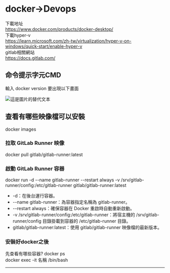 # docker->Devops
下載地址  
https://www.docker.com/products/docker-desktop/  
下載hyper-v  
https://learn.microsoft.com/zh-tw/virtualization/hyper-v-on-windows/quick-start/enable-hyper-v  
gitlab相關網站  
https://docs.gitlab.com/  




## 命令提示字元CMD
輸入 docker version 要出現以下畫面 

![這是圖片的替代文本](C:\Users\user\Desktop\OTHERS\docker_1.png)

## 查看有哪些映像檔可以安裝    
docker images  

### 拉取 GitLab Runner 映像  
docker pull gitlab/gitlab-runner:latest  

### 啟動 GitLab Runner 容器  
docker run -d --name gitlab-runner --restart always -v /srv/gitlab-runner/config:/etc/gitlab-runner gitlab/gitlab-runner:latest  
- -d：在後台運行容器。
- --name gitlab-runner：為容器指定名稱為 gitlab-runner。
- --restart always：確保容器在 Docker 重啟時自動重新啟動。
- -v /srv/gitlab-runner/config:/etc/gitlab-runner：將宿主機的 /srv/gitlab-runner/config 目錄掛載到容器的 /etc/gitlab-runner 目錄。
- gitlab/gitlab-runner:latest：使用 gitlab/gitlab-runner 映像檔的最新版本。

### 安裝好docker之後  
先查看有哪些容器? docker ps   
docker exec -it 名稱 /bin/bash  


- - -
